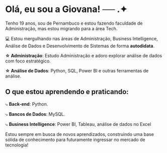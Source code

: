 # Olá, eu sou a Giovana!    ── .✦

Tenho 19 anos, sou de Pernambuco e estou fazendo faculdade de Administração, mas estou migrando para a área Tech.

💻 Estou mergulhando nas áreas de Administração, Business Intelligence, Análise de Dados e Desenvolvimento de Sistemas de forma **autodidata**.

**☆ Administração**: Estudo Administração e adoro explorar análise de dados com foco estratégico.

**☆ Análise de Dados**: Python, SQL, Power BI e outras ferramentas de análise.

## O que estou aprendendo e praticando:

⤷ **Back-end**: Python.

⤷ **Bancos de Dados**: MySQL.

⤷ **Business Intelligence**: Power BI, Tableau, análise de dados no Excel  

Estou sempre em busca de novos aprendizados, construindo uma base sólida de conhecimento para futuramente ingressar no mercado de tecnologia!
